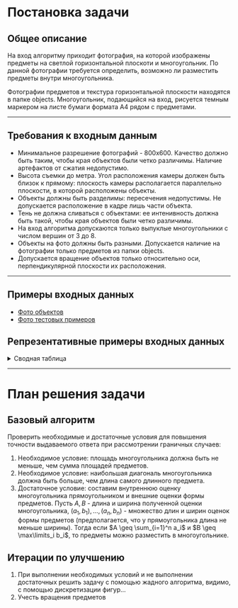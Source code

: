 # Постановка задачи

## Общее описание

На вход алгоритму приходит фотография, на которой изображены предметы на светлой горизонтальной плоскоти и многоугольник. По данной фотографии требуется определить, возможно ли разместить предметы внутри многоугольника.

Фотографии предметов и текстура горизонтальной плоскости находятся в папке objects. Многоугольник, подающийся на вход, рисуется темным маркером на листе бумаги формата А4 рядом с предметами.
___
## Требования к входным данным

- Минимальное разрешение фотографий - 800x600. Качество должно быть таким, чтобы края объектов были четко различимы. Наличие артефактов от сжатия недопустимо.
- Высота съемки до метра. Угол расположения камеры должен быть близок к прямому: плоскость камеры располагается параллельно плоскости, в которой расположены объекты.
- Объекты должны быть разделимы: пересечения недопустимы. Не допускается расположение в кадре лишь части объекта.
- Тень не должна сливаться с объектами: ее интенивность должна быть такой, чтобы края объектов были четко различимы.
- На вход алгоритма допускаются только выпуклые многоугольники с числом вершин от 3 до 8.
- Объекты на фото должны быть разными. Допускается наличие на фотографии только предметов из папки objects.
- Допускается вращение объектов только относительно оси, перпендикулярной плоскости их расположения.
___
## Примеры входных данных

- [Фото объектов](https://csspbstu-my.sharepoint.com/:f:/g/personal/kirpichenko_sr_edu_spbstu_ru/Eovonqctwx9HjVUIjErmY3gBCt7gCK_gxrH34PH-iklPwQ?e=IpBMul)
- [Фото тестовых примеров](https://csspbstu-my.sharepoint.com/:f:/g/personal/kirpichenko_sr_edu_spbstu_ru/EuUh2HOABehMnjPG4Y_zOvUBZj28n9UiQTsjZTIZfnlSJA?e=LOupdF)

## Репрезентативные примеры входных данных

<details><summary>Сводная таблица</summary>

|Изображение|Описание особенности|
|:---:|:---:|
|![image1](./relative_examples/3_true.jpg)|Расположить карандаш можно только на большой диагонали|
![image2](./relative_examples/4_false.jpg)|Большое количество больших предметов и большой многоугольник
![image3](./relative_examples/5_true.jpg)|Предмет влезает в треугольник с очень небольшим запасом по площади
![image4](./relative_examples/6_false.jpg)| Два небольших предмета почти влезают в треугольник
![image5](./relative_examples/11_false.jpg)| Предмет полностью накрывает многоугольник
![image6](./relative_examples/15_true.jpg)| Предмет можно расположить в многоугольнике под любым углом
![image7](./relative_examples/17_false.jpg)| Предмет лишь немногим больше многоугольника
![image8](./relative_examples/19_true.jpg)| Специально подобранная фигура под параметры предмета
![image9](./relative_examples/21_false.jpg)|Несмотря на большую площадь, прямоугольник не вмещает предмет
![image10](./relative_examples/36_true.jpg)|Предметы можно разместить в многоугольнике с малой вариабельностью, при этом в фигуре остается большая свободная площадь
</details>

___
# План решения задачи
## Базовый алгоритм 
Проверить необходимые и достаточные условия для повышения точности выдаваемого ответа при рассмотрении граничных случаев:
1. Необходимое условие: площадь многоугольника должна быть не меньше, чем сумма площадей предметов.
2. Необходимое условие: наибольшая диагональ многоугольника должна быть больше, чем длина самого длинного предмета.
3. Достаточное условие: составим внутреннюю оценку многоугольника прямоугольником и внешние оценки формы предметов. Пусть $A, B$ - длина и ширина полученной оценки многоугольника, $(a_1, b_1), ..., (a_n, b_n)$ - множество длин и ширин оценок формы предметов (предполагается, что у прямоугольника длина не меньше ширины). Тогда если $A \geq \sum_{i=1}^n a_i$ и $B \geq \max\limits_i b_i$, то предметы можно разместить в многоугольнике.

## Итерации по улучшению
1. При выполнении необходимых условий и не выполнении достаточных решить задачу с помощью жадного алгоритма, видимо, с помощью дискретизации фигур...
2. Учесть вращения предметов